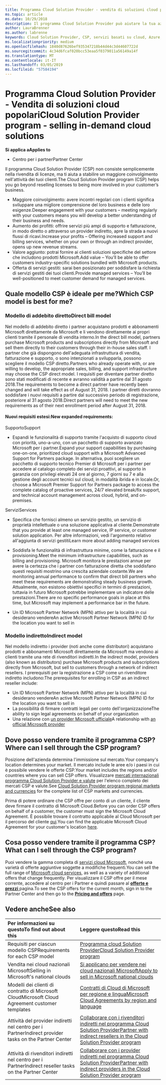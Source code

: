 ```yaml
---
title: Programma Cloud Solution Provider - vendita di soluzioni cloud popolari | Centro per i partner
ms.topic: article
ms.date: 10/29/2018
description: Il programma Cloud Solution Provider può aiutare la tua azienda ad acquisire nuovi clienti e nuove competenze.
author: LauraBrenner
ms.author: labrenne
keywords: Cloud Solution Provider, CSP, servizi basati su cloud, Azure, Office 365, Dynamics, partner CSP, vendere in CSP, partner diretto, partner CSP diretto, rivenditore CSP indiretto, CSP diretto, CSP indiretto, modello diretto, modello indiretto, rivenditore indiretto, provider indiretto, provider, server di distribuzione, programma cloud solution provider
ms.localizationpriority: medium
ms.openlocfilehash: 1840d87626bef935347218b44d44c3d44607722d
ms.sourcegitcommit: 4c34d6fcaf020bcc53eaa5f0379011a56149a14f
ms.translationtype: MT
ms.contentlocale: it-IT
ms.lasthandoff: 03/05/2019
ms.locfileid: "57584194"
---
```

# <a name="cloud-solution-provider-program---selling-in-demand-cloud-solutions"></a><span data-ttu-id="7ab99-104">Programma Cloud Solution Provider - Vendita di soluzioni cloud popolari</span><span class="sxs-lookup"><span data-stu-id="7ab99-104">Cloud Solution Provider program - selling in-demand cloud solutions</span></span> 

<span data-ttu-id="7ab99-105">**Si applica a**</span><span class="sxs-lookup"><span data-stu-id="7ab99-105">**Applies to**</span></span>

-  <span data-ttu-id="7ab99-106">Centro per i partner</span><span class="sxs-lookup"><span data-stu-id="7ab99-106">Partner Center</span></span>

<span data-ttu-id="7ab99-107">Il programma Cloud Solution Provider (CSP) non consiste semplicemente nella rivendita di licenze, ma ti aiuta a stabilire un maggiore coinvolgimento nell'attività dei tuoi clienti.</span><span class="sxs-lookup"><span data-stu-id="7ab99-107">The Cloud Solution Provider program (CSP) helps you go beyond reselling licenses to being more involved in your customer’s business.</span></span>
 
- <span data-ttu-id="7ab99-108">Maggiore coinvolgimento: avere incontri regolari con i clienti significa sviluppare una migliore comprensione del loro business e delle loro esigenze.</span><span class="sxs-lookup"><span data-stu-id="7ab99-108">Deeper engagement with your customers – meeting regularly with your customers means you will develop a better understanding of their business and needs.</span></span>
- <span data-ttu-id="7ab99-109">Aumento dei profitti: offrire servizi più ampi di supporto e fatturazione, in modo diretto o attraverso un provider indiretto, apre la strada a nuovi flussi di ricavi.</span><span class="sxs-lookup"><span data-stu-id="7ab99-109">Increase your profits – Offering increased support and billing services, whether on your own or through an indirect provider, opens up new revenue streams.</span></span>  
- <span data-ttu-id="7ab99-110">Valore aggiunto: potrai fornire ai clienti soluzioni specifiche del settore che includono prodotti Microsoft.</span><span class="sxs-lookup"><span data-stu-id="7ab99-110">Add value – You’ll be able to offer customers industry-specific solutions bundled with Microsoft products.</span></span>
- <span data-ttu-id="7ab99-111">Offerta di servizi gestiti: sarai ben posizionato per soddisfare la richiesta di servizi gestiti dei tuoi clienti.</span><span class="sxs-lookup"><span data-stu-id="7ab99-111">Provide managed services – You’ll be well-positioned to meet customer demand for managed services.</span></span> 

## <a name="which-csp-model-is-best-for-me"></a><span data-ttu-id="7ab99-112">Quale modello CSP è ideale per me?</span><span class="sxs-lookup"><span data-stu-id="7ab99-112">Which CSP model is best for me?</span></span>

### <a name="direct-bill-model"></a><span data-ttu-id="7ab99-113">Modello di addebito diretto</span><span class="sxs-lookup"><span data-stu-id="7ab99-113">Direct bill model</span></span>

 <span data-ttu-id="7ab99-114">Nel modello di addebito diretto i partner acquistano prodotti e abbonamenti Microsoft direttamente da Microsoft e li vendono direttamente ai propri clienti tramite il personale di vendita interno.</span><span class="sxs-lookup"><span data-stu-id="7ab99-114">In the direct bill model, partners purchase Microsoft products and subscriptions directly from Microsoft and sell them directly to their customers through their in-house sales staff.</span></span> <span data-ttu-id="7ab99-115">I partner che già dispongono dell'adeguata infrastruttura di vendita, fatturazione e supporto, o sono intenzionati a svilupparla, possono scegliere il modello CSP diretto.</span><span class="sxs-lookup"><span data-stu-id="7ab99-115">Partners who already operate with, or are willing to develop, the appropriate sales, billing, and support infrastructure may choose the CSP direct model.</span></span> <span data-ttu-id="7ab99-116">I requisiti per diventare partner diretto sono stati modificati di recente e avranno validità a partire dal 31 agosto 2018.</span><span class="sxs-lookup"><span data-stu-id="7ab99-116">The requirements to become a direct partner have recently been changed and will take effect as of August 31, 2018.</span></span> <span data-ttu-id="7ab99-117">I partner diretti dovranno soddisfare i nuovi requisiti a partire dal successivo periodo di registrazione, posteriore al 31 agosto 2018.</span><span class="sxs-lookup"><span data-stu-id="7ab99-117">Direct partners will need to meet the new requirements as of their next enrollment period after August 31, 2018.</span></span>


#### <a name="new-expanded-requirements"></a><span data-ttu-id="7ab99-118">Nuovi requisiti estesi:</span><span class="sxs-lookup"><span data-stu-id="7ab99-118">New expanded requirements:</span></span>

<span data-ttu-id="7ab99-119">Supporto</span><span class="sxs-lookup"><span data-stu-id="7ab99-119">Support</span></span>
- <span data-ttu-id="7ab99-120">Espandi le funzionalità di supporto tramite l'acquisto di supporto cloud con priorità, uno-a-uno, con un pacchetto di supporto avanzato Microsoft per i partner.</span><span class="sxs-lookup"><span data-stu-id="7ab99-120">Expand your support capabilities by purchasing one-on-one, prioritized cloud support with a Microsoft Advanced Support for Partners package.</span></span> <span data-ttu-id="7ab99-121">In alternativa, puoi scegliere un pacchetto di supporto tecnico Premier di Microsoft per i partner per accedere al catalogo completo dei servizi proattivi, al supporto in garanzia con privilegi elevati 24 ore al giorno, 7 giorni su 7 e alla gestione degli account tecnici sul cloud, in modalità ibrida e in locale.</span><span class="sxs-lookup"><span data-stu-id="7ab99-121">Or, choose a Microsoft Premier Support for Partners package to access the complete catalog of proactive services, 24/7 elevated break/fix support, and technical account management across cloud, hybrid, and on-premises.</span></span> 

<span data-ttu-id="7ab99-122">Servizi</span><span class="sxs-lookup"><span data-stu-id="7ab99-122">Services</span></span>

- <span data-ttu-id="7ab99-123">Specifica che fornisci almeno un servizio gestito, un servizio di proprietà intellettuale o una soluzione applicativa al cliente.</span><span class="sxs-lookup"><span data-stu-id="7ab99-123">Demonstrate that you provide at least one managed service, IP service, or customer solution application.</span></span> <span data-ttu-id="7ab99-124">Per altre informazioni, vedi l'argomento relativo all'aggiunta di servizi gestiti</span><span class="sxs-lookup"><span data-stu-id="7ab99-124">Learn more about adding managed services</span></span>

- <span data-ttu-id="7ab99-125">Soddisfa le funzionalità di infrastruttura minime, come la fatturazione e il provisioning.</span><span class="sxs-lookup"><span data-stu-id="7ab99-125">Meet the minimum infrastructure capabilities, such as billing and provisioning.</span></span>
<span data-ttu-id="7ab99-126">Microsoft monitora le prestazioni annue per avere la certezza che i partner con fatturazione diretta che soddisfano questi requisiti mostrino una crescita aziendale costante.</span><span class="sxs-lookup"><span data-stu-id="7ab99-126">We are monitoring annual performance to confirm that direct bill partners who meet these requirements are demonstrating steady business growth.</span></span> <span data-ttu-id="7ab99-127">Attualmente, non esistono obiettivi specifici in termini di prestazioni, tuttavia in futuro Microsoft potrebbe implementare un indicatore delle prestazioni.</span><span class="sxs-lookup"><span data-stu-id="7ab99-127">There are no specific performance goals in place at this time, but Microsoft may implement a performance bar in the future.</span></span> 

- <span data-ttu-id="7ab99-128">Un ID Microsoft Partner Network (MPN) attivo per la località in cui desiderano vendere</span><span class="sxs-lookup"><span data-stu-id="7ab99-128">An active Microsoft Partner Network (MPN) ID for the location you want to sell in</span></span>


### <a name="indirect-model"></a><span data-ttu-id="7ab99-129">Modello indiretto</span><span class="sxs-lookup"><span data-stu-id="7ab99-129">Indirect model</span></span>

<span data-ttu-id="7ab99-130">Nel modello indiretto i provider (noti anche come distributori) acquistano prodotti e abbonamenti Microsoft direttamente da Microsoft ma vendono ai clienti tramite una rete di rivenditori indiretti.</span><span class="sxs-lookup"><span data-stu-id="7ab99-130">In the indirect model, providers (also known as distributors) purchase Microsoft products and subscriptions directly from Microsoft, but sell to customers through a network of indirect resellers.</span></span> <span data-ttu-id="7ab99-131">I prerequisiti per la registrazione a CSP come un rivenditore indiretto includono:</span><span class="sxs-lookup"><span data-stu-id="7ab99-131">The prerequisites for enrolling in CSP as an indirect reseller include:</span></span>

- <span data-ttu-id="7ab99-132">Un ID Microsoft Partner Network (MPN) attivo per la località in cui desiderano vendere</span><span class="sxs-lookup"><span data-stu-id="7ab99-132">An active Microsoft Partner Network (MPN) ID for the location you want to sell in</span></span>
- <span data-ttu-id="7ab99-133">La possibilità di firmare contratti legali per conto dell'organizzazione</span><span class="sxs-lookup"><span data-stu-id="7ab99-133">The ability to sign legal agreements on behalf of your organization</span></span>
- <span data-ttu-id="7ab99-134">Una relazione con [un provider Microsoft ufficiale](https://partnercenter.microsoft.com/partner/find-a-provider)</span><span class="sxs-lookup"><span data-stu-id="7ab99-134">A relationship with [an official Microsoft provider](https://partnercenter.microsoft.com/partner/find-a-provider)</span></span>


## <a name="where-can-i-sell-through-the-csp-program"></a><span data-ttu-id="7ab99-135">Dove posso vendere tramite il programma CSP?</span><span class="sxs-lookup"><span data-stu-id="7ab99-135">Where can I sell through the CSP program?</span></span>

<span data-ttu-id="7ab99-136">Posizione dell'azienda determina l'immissione sul mercato.</span><span class="sxs-lookup"><span data-stu-id="7ab99-136">Your company's location determines your market.</span></span> <span data-ttu-id="7ab99-137">Il mercato include le aree e/o i paesi in cui è possibile vendere le offerte CSP.</span><span class="sxs-lookup"><span data-stu-id="7ab99-137">Your market includes the regions and/or countries where you can sell CSP offers.</span></span> <span data-ttu-id="7ab99-138">Visualizzare [mercati internazionali programma Cloud Solution Provider e valute](regional-authorization-overview.md) per l'elenco completo dei mercati CSP e valute.</span><span class="sxs-lookup"><span data-stu-id="7ab99-138">See [Cloud Solution Provider program regional markets and currencies](regional-authorization-overview.md) for the complete list of CSP markets and currencies.</span></span>

<span data-ttu-id="7ab99-139">Prima di potere ordinare che CSP offre per conto di un cliente, il cliente deve firmare il contratto di Microsoft Cloud.</span><span class="sxs-lookup"><span data-stu-id="7ab99-139">Before you can order CSP offers on behalf of a customer, the customer must sign the Microsoft Cloud Agreement.</span></span> <span data-ttu-id="7ab99-140">È possibile trovare il contratto applicabile al Cloud Microsoft per il percorso del cliente [qui](agreements.md).</span><span class="sxs-lookup"><span data-stu-id="7ab99-140">You can find the applicable Microsoft Cloud Agreement for your customer's location [here](agreements.md).</span></span>  

## <a name="what-can-i-sell-through-the-csp-program"></a><span data-ttu-id="7ab99-141">Cosa posso vendere tramite il programma CSP?</span><span class="sxs-lookup"><span data-stu-id="7ab99-141">What can I sell through the CSP program?</span></span>

<span data-ttu-id="7ab99-142">Puoi vendere la gamma completa di [servizi cloud Microsoft](https://partner.microsoft.com/cloud-solution-provider/products-and-services), nonché una varietà di offerte aggiuntive soggette a modifiche frequenti.</span><span class="sxs-lookup"><span data-stu-id="7ab99-142">You can sell the full range of [Microsoft cloud services](https://partner.microsoft.com/cloud-solution-provider/products-and-services), as well as a variety of additional offers that change frequently.</span></span> <span data-ttu-id="7ab99-143">Per visualizzare il CSP offre per il mese corrente, accedere al centro per i Partner e quindi passare al [ **offerte e prezzi** ](https://partnercenter.microsoft.com/pcv/sales) pagina.</span><span class="sxs-lookup"><span data-stu-id="7ab99-143">To see the CSP offers for the current month, sign in to the Partner Center and then go to the [**Pricing and offers**](https://partnercenter.microsoft.com/pcv/sales) page.</span></span>

## <a name="see-also"></a><span data-ttu-id="7ab99-144">Vedere anche</span><span class="sxs-lookup"><span data-stu-id="7ab99-144">See also</span></span> 


|<span data-ttu-id="7ab99-145">**Per informazioni su questo**</span><span class="sxs-lookup"><span data-stu-id="7ab99-145">**To find out about this**</span></span>   |<span data-ttu-id="7ab99-146">**Leggere questo**</span><span class="sxs-lookup"><span data-stu-id="7ab99-146">**Read this**</span></span>   |
|:---------------------------|:--------------------|
|<span data-ttu-id="7ab99-147">Requisiti per ciascun modello CSP</span><span class="sxs-lookup"><span data-stu-id="7ab99-147">Requirements for each CSP model</span></span>   | [<span data-ttu-id="7ab99-148">Programma cloud Solution Provider</span><span class="sxs-lookup"><span data-stu-id="7ab99-148">Cloud Solution Provider program</span></span>](https://partnercenter.microsoft.com/partner/cloud-solution-provider)|
|<span data-ttu-id="7ab99-149">Vendita nei cloud nazionali Microsoft</span><span class="sxs-lookup"><span data-stu-id="7ab99-149">Selling in Microsoft's national clouds</span></span>   | [<span data-ttu-id="7ab99-150">Si applicano per vendere nei cloud nazionali Microsoft</span><span class="sxs-lookup"><span data-stu-id="7ab99-150">Apply to sell in Microsoft national clouds</span></span>](csp-national-clouds-overview.md)|
|<span data-ttu-id="7ab99-151">Modelli dei clienti di contratto di Microsoft Cloud</span><span class="sxs-lookup"><span data-stu-id="7ab99-151">Microsoft Cloud Agreement customer templates</span></span>   |[<span data-ttu-id="7ab99-152">Contratti di Cloud di Microsoft per regione e lingua</span><span class="sxs-lookup"><span data-stu-id="7ab99-152">Microsoft Cloud Agreements by region and language</span></span>](agreements.md)|
|<span data-ttu-id="7ab99-153">Attività del provider indiretti nel centro per i Partner</span><span class="sxs-lookup"><span data-stu-id="7ab99-153">Indirect provider tasks on the Partner Center</span></span>  |[<span data-ttu-id="7ab99-154">Collaborare con i rivenditori indiretti nel programma Cloud Solution Provider</span><span class="sxs-lookup"><span data-stu-id="7ab99-154">Partner with indirect resellers in the Cloud Solution Provider program</span></span>](indirect-provider-tasks-in-partner-center.md)|
|<span data-ttu-id="7ab99-155">Attività di rivenditori indiretti nel centro per i Partner</span><span class="sxs-lookup"><span data-stu-id="7ab99-155">Indirect reseller tasks on the Partner Center</span></span>   |[<span data-ttu-id="7ab99-156">Collaborare con i provider indiretti nel programma Cloud Solution Provider</span><span class="sxs-lookup"><span data-stu-id="7ab99-156">Partner with indirect providers in the Cloud Solution Provider program</span></span>](indirect-reseller-tasks-in-partner-center.md)|
